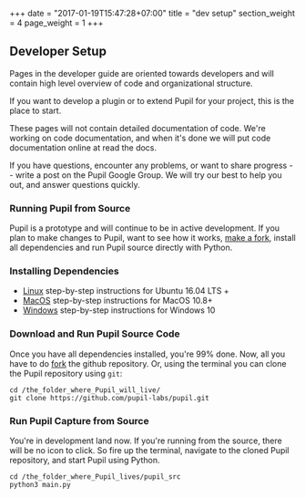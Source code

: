 +++
date = "2017-01-19T15:47:28+07:00"
title = "dev setup"
section_weight = 4
page_weight = 1
+++

## Developer Setup

Pages in the developer guide are oriented towards developers and will contain high level overview of code and organizational structure.

If you want to develop a plugin or to extend Pupil for your project, this is the place to start.

These pages will not contain detailed documentation of code. We're working on code documentation, and when it's done we will put code documentation online at read the docs.

If you have questions, encounter any problems, or want to share progress -- write a post on the Pupil Google Group. We will try our best to help you out, and answer questions quickly.

### Running Pupil from Source
Pupil is a prototype and will continue to be in active development. If you plan to make changes to Pupil, want to see how it works, [make a fork][fork], install all dependencies and run Pupil source directly with Python.

### Installing Dependencies
* [Linux](#linux-dependencies) step-by-step instructions for Ubuntu 16.04 LTS +
* [MacOS](#macos-dependencies) step-by-step instructions for MacOS 10.8+
* [Windows](#windows-dependencies) step-by-step instructions for Windows 10

### Download and Run Pupil Source Code

Once you have all dependencies installed, you're 99% done. Now, all you have to do [fork][fork] the github repository.  Or, using the terminal you can clone the Pupil repository using `git`:

```
cd /the_folder_where_Pupil_will_live/
git clone https://github.com/pupil-labs/pupil.git
```

### Run Pupil Capture from Source

You're in development land now.  If you're running from the source, there will be no icon to click. So fire up the terminal, navigate to the cloned Pupil repository, and start Pupil using Python.

```
cd /the_folder_where_Pupil_lives/pupil_src
python3 main.py
```

[release-page]: http://github.com/pupil-labs/pupil/releases
[fork]: https://github.com/pupil-labs/pupil/fork
